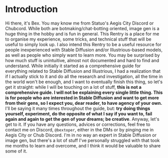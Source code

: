 # Introduction
Hi there, it's Bex. You may know me from Statuo's Aegis City Discord or Chubcord. While both are botmaking/chat-botting oriented, image gen is a huge thing in the hobby and is fun in general. This Rentry is a place for me to organise my experience, some tricks, and technical stuff that will be useful to simply look up. I also intend this Rentry to be a useful resource for people inexperienced with Stable Diffusion and/or Illustrious-based models, as well as people who simply want to learn more. You may be surprised by how much stuff is unintuitive, almost not documented and hard to find and understand. While initially it started as a comprehensive guide for everything related to Stable Diffusion and Illustrious, I had a realization that if I actually stick to it and do all the research and investigation, all the time in the world won't be enough, and I want to eventually finish this thing, so let's get it straight: while I will be touching on a lot of stuff, **this is not a comprehensive guide. I will not be explaining every single little thing. This is for people who are interested in Stable Diffusion and want to get more from their gens, so I expect you, dear reader, to have agency of your own.** I'll be saying it many times throughout the guide, but: **try doing things yourself, experiment, do the opposite of what I say if you want to, fail again and again to get the gen of your dreams; be creative**. Anyway, let's get to it. If you have any questions, advices or corrections, feel free to contact me on Discord, `@bextoper`, either in the DMs or by pinging me in Aegis City or Chub Discord. I'm in no way an expert in Stable Diffusion or image gen, but there's a lot of stuff I've personally struggled with that took me months to learn and overcome, and I think it would be valuable to share some of it.